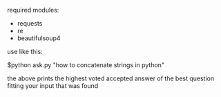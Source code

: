 required modules:
- requests
- re
- beautifulsoup4

use like this:

$python ask.py "how to concatenate strings in python"

the above prints the highest voted accepted answer of the best question fitting your input that was found
